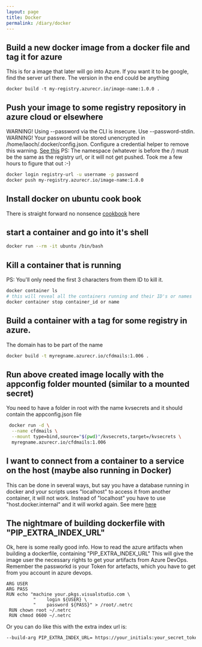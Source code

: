```yaml
---
layout: page
title: Docker
permalink: /diary/docker
---
```


## Build a new docker image from a docker file and tag it for azure
This is for a image that later will go into Azure. If you want it to be google, find the server url there. The version in the end could be anything
```
docker build -t my-registry.azurecr.io/image-name:1.0.0 .
```
## Push your image to some registry repository in azure cloud or elsewhere
WARNING! Using --password via the CLI is insecure. Use --password-stdin.
WARNING! Your password will be stored unencrypted in /home/laoch/.docker/config.json.
Configure a credential helper to remove this warning. [See this](
https://docs.docker.com/engine/reference/commandline/login/#credentials-store)
PS: The namespace (whatever is before the /) must be the same as the registry url, or it will not get pushed. Took me a few hours to figure that out :-)
```bash
docker login registry-url -u username -p password
docker push my-registry.azurecr.io/image-name:1.0.0
```
## Install docker on ubuntu cook book
There is straight forward no nonsence [cookbook](https://docs.docker.com/engine/install/ubuntu/) here

## start a container and go into it's shell
```bash
docker run --rm -it ubuntu /bin/bash
```
## Kill a container that is running
PS: You'll only need the first 3 characters from them ID to kill it.
```bash
docker container ls
# this will reveal all the containers running and their ID's or names
docker container stop container_id or name
```

## Build a container with a tag for some registry in azure.
The domain has to be part of the name

```bash
docker build -t myregname.azurecr.io/cfdmails:1.006 .
```
## Run above created image locally with the appconfig folder mounted (similar to a mounted secret)

You need to have a folder in root with the name kvsecrets and it should contain the appconfig.json file

```bash
 docker run -d \
  --name cfdmails \
  --mount type=bind,source="$(pwd)"/kvsecrets,target=/kvsecrets \
  myregname.azurecr.io/cfdmails:1.006
```

## I want to connect from a container to a service on the host (maybe also running in Docker)
This can be done in several ways, but say you have a database running in docker and your scripts uses "localhost" to access it from another container, it will not work.
Instead of "localhost" you have to use "host.docker.internal" and it will workd again.
See mere [here](https://docs.docker.com/desktop/mac/networking/)

## The nightmare of building dockerfile with "PIP_EXTRA_INDEX_URL"
Ok, here is some really good info. How to read the azure artifacts when building a dockerfile, containing "PIP_EXTRA_INDEX_URL"
This will give the image user the necessary rights to get your artifacts from Azure DevOps.
Remember the passworkd is your Token for artefacts, which you have to get from you account in azure devops.
```docker
ARG USER
ARG PASS
RUN echo "machine your.pkgs.visualstudio.com \
          "    login ${USER} \
          "    password ${PASS}" > /root/.netrc
 RUN chown root ~/.netrc
 RUN chmod 0600 ~/.netrc
```
Or you can do like this with the extra index url is:
```bash
--build-arg PIP_EXTRA_INDEX_URL= https://your_initials:your_secret_token@your_server.pkgs.visualstudio.com/your_project/_packaging/obs-cm/pypi/simple/
```
